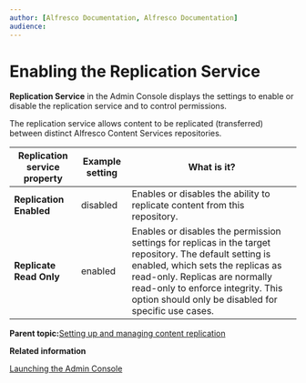 ```yaml
---
author: [Alfresco Documentation, Alfresco Documentation]
audience: 
---
```


# Enabling the Replication Service

**Replication Service** in the Admin Console displays the settings to enable or disable the replication service and to control permissions.

The replication service allows content to be replicated \(transferred\) between distinct Alfresco Content Services repositories.

|Replication service property|Example setting|What is it?|
|----------------------------|---------------|-----------|
|**Replication Enabled**|disabled|Enables or disables the ability to replicate content from this repository.|
|**Replicate Read Only**|enabled|Enables or disables the permission settings for replicas in the target repository. The default setting is enabled, which sets the replicas as read-only. Replicas are normally read-only to enforce integrity. This option should only be disabled for specific use cases.|

**Parent topic:**[Setting up and managing content replication](../concepts/admintools-replication-config.md)

**Related information**  


[Launching the Admin Console](../tasks/adminconsole-open.md)

